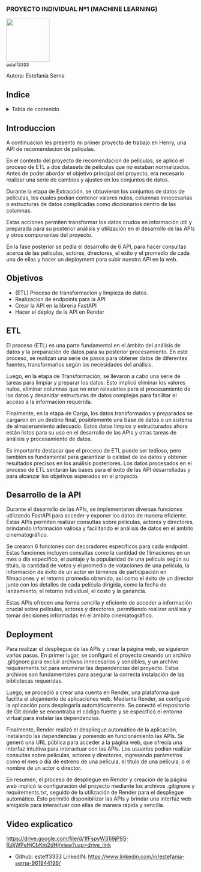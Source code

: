 ### PROYECTO INDIVIDUAL Nº1 (MACHINE LEARNING)

[<img src= "https://www.iberdrola.com/documents/20125/40921/machine_learning_746x419.jpg/15ff7571-4cfc-d9f0-5ef4-9c2e9306ad88?t=1627968463400" width=115><br><sub>esteff3333</sub>](https://github.com/esteff3333)


Autora: Estefania Serna 



## Indice
<!-- TABLA DE CONTENIDO -->
<details>
  <summary>Tabla de contenido </summary>
  <ol>
    <li><a href="#Indice">Indice</a></li>
    <li><a href="#Introduccion">Introduccion</a></li>
    <li><a href="#Objetivos">Objectivos</a></li>
    <li><a href="#ETL">ETL</a></li>
    <li><a href="#Desarrollo de la API">Desarrollo de la API</a></li>
    <li><a href="#Deployment">Deployment</a></li>
    <li><a href="#Video explicativo">Video explicativo</a></li>
  </ol>
</details>



## Introduccion 
A continuacion les presento mi primer proyecto de trabajo en Henry, una API de recomendacion de peliculas.

En el contexto del proyecto de recomendacion de películas, se aplicó el proceso de ETL a dos datasets de películas que no estaban normalizados. Antes de poder abordar el objetivo principal del proyecto, era necesario realizar una serie de cambios y ajustes en los conjuntos de datos.

Durante la etapa de Extracción, se obtuvieron los conjuntos de datos de películas, los cuales podían contener valores nulos, columnas innecesarias o estructuras de datos complicadas como diccionarios dentro de las columnas.

Estas acciones permiten transformar los datos crudos en información útil y preparada para su posterior análisis y utilización en el desarrollo de las APIs y otros componentes del proyecto.

En la fase posterior se pedia el desarrollo de 6 API, para hacer consultas acerca de las peliculas, actores, directores, el exito y el promedio de cada una de ellas y hacer un deployment para subir nuestra API en la web.


## Objetivos

- (ETL) Proceso de transformacion y limpieza de datos.
- Realizacion de endpoints para la API
- Crear la API en la libreria FastAPI
- Hacer el deploy de la API en Render


## ETL

El proceso (ETL) es una parte fundamental en el ámbito del análisis de datos y la preparación de datos para su posterior procesamiento. En este proceso, se realizan una serie de pasos para obtener datos de diferentes fuentes, transformarlos según las necesidades del análisis.

Luego, en la etapa de Transformación, se llevaron a cabo una serie de tareas para limpiar y preparar los datos. Esto implicó eliminar los valores nulos, eliminar columnas que no eran relevantes para el procesamiento de los datos y desanidar estructuras de datos complejas para facilitar el acceso a la información requerida.

Finalmente, en la etapa de Carga, los datos transformados y preparados se cargaron en un destino final, posiblemente una base de datos o un sistema de almacenamiento adecuado. Estos datos limpios y estructurados ahora están listos para su uso en el desarrollo de las APIs y otras tareas de análisis y procesamiento de datos.

Es importante destacar que el proceso de ETL puede ser tedioso, pero también es fundamental para garantizar la calidad de los datos y obtener resultados precisos en los análisis posteriores. Los datos procesados en el proceso de ETL sentarán las bases para el éxito de las API desarrolladas y para alcanzar los objetivos esperados en el proyecto.


## Desarrollo de la API
Durante el desarrollo de las APIs, se implementaron diversas funciones utilizando FastAPI para acceder y exponer los datos de manera eficiente. Estas APIs permiten realizar consultas sobre películas, actores y directores, brindando información valiosa y facilitando el análisis de datos en el ámbito cinematográfico.

Se crearon 6 funciones con decoradores específicos para cada endpoint. Estas funciones incluyen consultas como la cantidad de filmaciones en un mes o día específico, el puntaje y la popularidad de una película según su título, la cantidad de votos y el promedio de votaciones de una película, la información de éxito de un actor en términos de participación en filmaciones y el retorno promedio obtenido, así como el éxito de un director junto con los detalles de cada película dirigida, como la fecha de lanzamiento, el retorno individual, el costo y la ganancia.

Estas APIs ofrecen una forma sencilla y eficiente de acceder a información crucial sobre películas, actores y directores, permitiendo realizar análisis y tomar decisiones informadas en el ámbito cinematográfico.



## Deployment
Para realizar el despliegue de las APIs y crear la página web, se siguieron varios pasos. En primer lugar, se configuró el proyecto creando un archivo .gitignore para excluir archivos innecesarios y sensibles, y un archivo requirements.txt para enumerar las dependencias del proyecto. Estos archivos son fundamentales para asegurar la correcta instalación de las bibliotecas requeridas.

Luego, se procedió a crear una cuenta en Render, una plataforma que facilita el alojamiento de aplicaciones web. Mediante Render, se configuró la aplicación para desplegarla automáticamente. Se conectó el repositorio de Git donde se encontraba el código fuente y se especificó el entorno virtual para instalar las dependencias.

Finalmente, Render realizó el despliegue automático de la aplicación, instalando las dependencias y poniendo en funcionamiento las APIs. Se generó una URL pública para acceder a la página web, que ofrecía una interfaz intuitiva para interactuar con las APIs. Los usuarios podían realizar consultas sobre películas, actores y directores, ingresando parámetros como el mes o día de estreno de una película, el título de una película, o el nombre de un actor o director.

En resumen, el proceso de despliegue en Render y creación de la página web implicó la configuración del proyecto mediante los archivos .gitignore y requirements.txt, seguido de la utilización de Render para el despliegue automático. Esto permitió disponibilizar las APIs y brindar una interfaz web amigable para interactuar con ellas de manera rápida y sencilla.


## Video explicatico 

https://drive.google.com/file/d/1fFspyW31i9jP9S-RJijWPeHjCbKm2dHj/view?usp=drive_link

- Github: esteff3333
LinkedIN: https://www.linkedin.com/in/estefania-serna-961944196/

